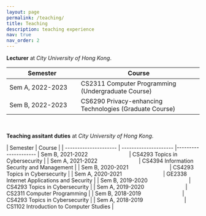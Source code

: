 ```yaml
---
layout: page
permalink: /teaching/
title: Teaching
description: teaching experience
nav: true
nav_order: 2
---
```


**Lecturer** at *City University of Hong Kong*.

| Semester  | Course 
| --------------------- | --------------------- 
| Sem A, 2022-2023 <img width=100/> | CS2311  Computer Programming (Undergraduate Course)                                 
| Sem B, 2022-2023 <img width=100/> | CS6290  Privacy-enhancing Technologies (Graduate Course)

<br />

**Teaching assitant duties** at *City University of Hong Kong*.


| Semester  | Course |
| --------------------- | --------------------- |--------------------- 
| Sem B, 2021-2022 <img width=100/> | CS4293  Topics in Cybersecurity |
| Sem A, 2021-2022 <img width=100/> | CS4394  Information Security and Management |
| Sem B, 2020-2021 <img width=100/> | CS4293  Topics in Cybersecurity |
| Sem A, 2020-2021 <img width=100/> | GE2338  Internet Applications and Security |
| Sem B, 2019-2020 <img width=100/> | CS4293  Topics in Cybersecurity |
| Sem A, 2019-2020 <img width=100/> | CS2311  Computer Programming |
| Sem B, 2018-2019 <img width=100/> | CS4293  Topics in Cybersecurity |
| Sem A, 2018-2019 <img width=100/> | CS1102  Introduction to Computer Studies |
